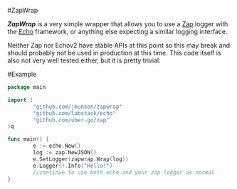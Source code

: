 #ZapWrap

***ZapWrap*** is a very simple wrapper that allows you to use a [Zap](http://github.com/uber-go/zap) logger with the [Echo](https://github.com/labstack/echo) framework, or anything else expecting a similar logging interface.



Neither Zap nor Echov2 have stable APIs at this point so this may break and should probably not be used in production at this time. This code itself is also not very well tested either, but it is pretty trivial.



#Example


```go
package main

import (
        "github.com/jmunson/zapwrap"
        "github.com/labstack/echo"
        "github.com/uber-go/zap"
)q

func main() {
        e := echo.New()
        log := zap.NewJSON()
        e.SetLogger(zapwrap.Wrap(log))
        e.Logger().Info("Hello!")
        //continue to use both echo and your zap logger as normal
}

```
